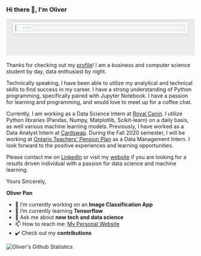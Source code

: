 ### Hi there 👋, I'm Oliver

![](https://github.com/oliverkpan/oliverkpan/blob/master/profile_vid.gif)

Thanks for checking out my [profile](https://github.com/oliverkpan)! I am a business and computer science student by day, data enthusiast by night. 

Technically speaking, I have been able to utilize my analytical and technical skills to find success in my career. I have a strong understanding of Python programming, specifically paired with Jupyter Notebook. I have a passion for learning and programming, and would love to meet up for a coffee chat.

Currently, I am working as a Data Science Intern at [Royal Canin](https://www.royalcanin.com/ca/en_ca). I utilize Python libraries (Pandas, Numpy, Matplotlib, Scikit-learn) on a daily basis, as well various machine learning models. Previously, I have worked as a Data Analyst Intern at [Cardswap](www.cardswap.ca). During the Fall 2020 semester, I will be working at [Ontario Teachers' Pension Plan](https://www.otpp.com/) as a Data Management Intern. I look forward to the positive experiences and learning opportunities.

Please contact me on [LinkedIn](https://www.linkedin.com/in/oliverpan/) or visit my [website](oliverkpan.github.io) if you are looking for a results driven individual with a passion for data science and machine learning. 

Yours Sincerely,

**Oliver Pan**

- 🔭 I’m currently working on an **Image Classification App**
- 🌱 I’m currently learning **Tensorflow**
- 💬 Ask me about **new tech and data science**
- 📫 How to reach me: [My Personal Website](oliverkpan.github.io)
- :heavy_check_mark: Check out my **contributions**

![Oliver's Github Statistics](https://github-readme-stats.vercel.app/api?username=oliverkpan&show_icons=true&theme=radical) 

